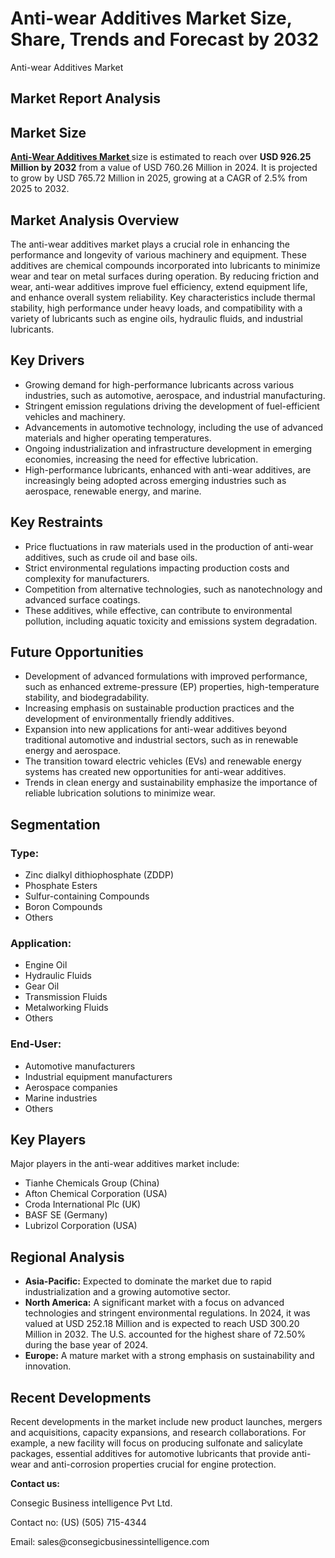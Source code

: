 # Anti-wear Additives Market Size, Share, Trends and Forecast by 2032
Anti-wear Additives Market</h1>
<h2 class="text-xl sm:text-2xl font-semibold text-gray-600 mt-2">Market Report Analysis</h2>
</header>

<!-- Market Size Section -->

<h2 class="text-2xl font-semibold text-gray-700 mb-4 pb-2 border-b-2 border-gray-200">Market Size</h2>
<p class="text-gray-600 leading-relaxed">
    <a href="https://www.consegicbusinessintelligence.com/anti-wear-additives-market"><b> Anti-Wear Additives Market </b></a> size is estimated to reach over <strong class="font-bold text-gray-800">USD 926.25 Million by 2032</strong> from a value of USD 760.26 Million in 2024. It is projected to grow by USD 765.72 Million in 2025, growing at a CAGR of 2.5% from 2025 to 2032.
</p>
</section>

<!-- Market Analysis Overview Section -->

<h2 class="text-2xl font-semibold text-gray-700 mb-4 pb-2 border-b-2 border-gray-200">Market Analysis Overview</h2>
<p class="text-gray-600 leading-relaxed">
    The anti-wear additives market plays a crucial role in enhancing the performance and longevity of various machinery and equipment. These additives are chemical compounds incorporated into lubricants to minimize wear and tear on metal surfaces during operation. By reducing friction and wear, anti-wear additives improve fuel efficiency, extend equipment life, and enhance overall system reliability. Key characteristics include thermal stability, high performance under heavy loads, and compatibility with a variety of lubricants such as engine oils, hydraulic fluids, and industrial lubricants.
</p>
</section>

<!-- Key Drivers Section -->

<h2 class="text-2xl font-semibold text-gray-700 mb-4 pb-2 border-b-2 border-gray-200">Key Drivers</h2>
<ul class="list-disc list-inside space-y-2 text-gray-600 leading-relaxed">
    <li>Growing demand for high-performance lubricants across various industries, such as automotive, aerospace, and industrial manufacturing.</li>
    <li>Stringent emission regulations driving the development of fuel-efficient vehicles and machinery.</li>
    <li>Advancements in automotive technology, including the use of advanced materials and higher operating temperatures.</li>
    <li>Ongoing industrialization and infrastructure development in emerging economies, increasing the need for effective lubrication.</li>
    <li>High-performance lubricants, enhanced with anti-wear additives, are increasingly being adopted across emerging industries such as aerospace, renewable energy, and marine.</li>
</ul>
</section>

<!-- Key Restraints Section -->

<h2 class="text-2xl font-semibold text-gray-700 mb-4 pb-2 border-b-2 border-gray-200">Key Restraints</h2>
<ul class="list-disc list-inside space-y-2 text-gray-600 leading-relaxed">
    <li>Price fluctuations in raw materials used in the production of anti-wear additives, such as crude oil and base oils.</li>
    <li>Strict environmental regulations impacting production costs and complexity for manufacturers.</li>
    <li>Competition from alternative technologies, such as nanotechnology and advanced surface coatings.</li>
    <li>These additives, while effective, can contribute to environmental pollution, including aquatic toxicity and emissions system degradation.</li>
</ul>
</section>

<!-- Future Opportunities Section -->

<h2 class="text-2xl font-semibold text-gray-700 mb-4 pb-2 border-b-2 border-gray-200">Future Opportunities</h2>
<ul class="list-disc list-inside space-y-2 text-gray-600 leading-relaxed">
    <li>Development of advanced formulations with improved performance, such as enhanced extreme-pressure (EP) properties, high-temperature stability, and biodegradability.</li>
    <li>Increasing emphasis on sustainable production practices and the development of environmentally friendly additives.</li>
    <li>Expansion into new applications for anti-wear additives beyond traditional automotive and industrial sectors, such as in renewable energy and aerospace.</li>
    <li>The transition toward electric vehicles (EVs) and renewable energy systems has created new opportunities for anti-wear additives.</li>
    <li>Trends in clean energy and sustainability emphasize the importance of reliable lubrication solutions to minimize wear.</li>
</ul>
</section>

<!-- Segmentation Section -->

<h2 class="text-2xl font-semibold text-gray-700 mb-4 pb-2 border-b-2 border-gray-200">Segmentation</h2>
<div class="grid grid-cols-1 sm:grid-cols-3 gap-6">
    <div class="bg-gray-50 p-6 rounded-lg border border-gray-200">
<h3 class="font-bold text-gray-800 mb-2">Type:</h3>
<ul class="list-disc list-inside text-sm text-gray-600 space-y-1">
<li>Zinc dialkyl dithiophosphate (ZDDP)</li>
<li>Phosphate Esters</li>
<li>Sulfur-containing Compounds</li>
<li>Boron Compounds</li>
<li>Others</li>
</ul>
    </div>
    <div class="bg-gray-50 p-6 rounded-lg border border-gray-200">
<h3 class="font-bold text-gray-800 mb-2">Application:</h3>
<ul class="list-disc list-inside text-sm text-gray-600 space-y-1">
<li>Engine Oil</li>
<li>Hydraulic Fluids</li>
<li>Gear Oil</li>
<li>Transmission Fluids</li>
<li>Metalworking Fluids</li>
<li>Others</li>
</ul>
    </div>
    <div class="bg-gray-50 p-6 rounded-lg border border-gray-200">
<h3 class="font-bold text-gray-800 mb-2">End-User:</h3>
<ul class="list-disc list-inside text-sm text-gray-600 space-y-1">
<li>Automotive manufacturers</li>
<li>Industrial equipment manufacturers</li>
<li>Aerospace companies</li>
<li>Marine industries</li>
<li>Others</li>
</ul>
    </div>
</div>
</section>

<!-- Key Players Section -->

<h2 class="text-2xl font-semibold text-gray-700 mb-4 pb-2 border-b-2 border-gray-200">Key Players</h2>
<p class="text-gray-600 leading-relaxed mb-2">Major players in the anti-wear additives market include:</p>
<ul class="list-disc list-inside space-y-1 text-gray-600">
    <li>Tianhe Chemicals Group (China)</li>
    <li>Afton Chemical Corporation (USA)</li>
    <li>Croda International Plc (UK)</li>
    <li>BASF SE (Germany)</li>
    <li>Lubrizol Corporation (USA)</li>
</ul>
</section>

<!-- Regional Analysis Section -->

<h2 class="text-2xl font-semibold text-gray-700 mb-4 pb-2 border-b-2 border-gray-200">Regional Analysis</h2>
<ul class="list-disc list-inside space-y-2 text-gray-600 leading-relaxed">
    <li><strong>Asia-Pacific:</strong> Expected to dominate the market due to rapid industrialization and a growing automotive sector.</li>
    <li><strong>North America:</strong> A significant market with a focus on advanced technologies and stringent environmental regulations. In 2024, it was valued at USD 252.18 Million and is expected to reach USD 300.20 Million in 2032. The U.S. accounted for the highest share of 72.50% during the base year of 2024.</li>
    <li><strong>Europe:</strong> A mature market with a strong emphasis on sustainability and innovation.</li>
</ul>
</section>

<!-- Recent Developments Section -->

<h2 class="text-2xl font-semibold text-gray-700 mb-4 pb-2 border-b-2 border-gray-200">Recent Developments</h2>
<p class="text-gray-600 leading-relaxed">
    Recent developments in the market include new product launches, mergers and acquisitions, capacity expansions, and research collaborations. For example, a new facility will focus on producing sulfonate and salicylate packages, essential additives for automotive lubricants that provide anti-wear and anti-corrosion properties crucial for engine protection.
</p>
</section>

<!-- Contact Section -->
<footer class="mt-10 text-center text-gray-500 text-sm">
<p><strong>Contact us:</strong></p>
<p>Consegic Business intelligence Pvt Ltd.</p>
<p>Contact no: (US) (505) 715-4344</p>
<p>Email: sales@consegicbusinessintelligence.com</p>
</footer>

</body>
</html>


